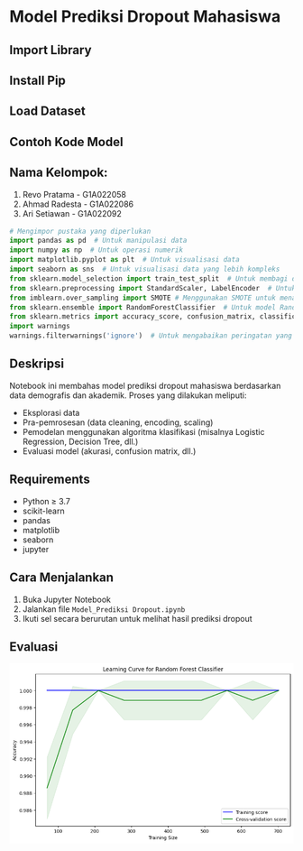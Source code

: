 # Model Prediksi Dropout Mahasiswa

## Import Library

## Install Pip

## Load Dataset

## Contoh Kode Model
## Nama Kelompok:
1. Revo Pratama - G1A022058
2. Ahmad Radesta - G1A022086
3. Ari Setiawan - G1A022092



```python
# Mengimpor pustaka yang diperlukan
import pandas as pd  # Untuk manipulasi data
import numpy as np  # Untuk operasi numerik
import matplotlib.pyplot as plt  # Untuk visualisasi data
import seaborn as sns  # Untuk visualisasi data yang lebih kompleks
from sklearn.model_selection import train_test_split  # Untuk membagi dataset menjadi data latih dan data uji
from sklearn.preprocessing import StandardScaler, LabelEncoder  # Untuk normalisasi data dan encoding kategori
from imblearn.over_sampling import SMOTE # Menggunakan SMOTE untuk menangani ketidakseimbangan kelas
from sklearn.ensemble import RandomForestClassifier  # Untuk model Random Forest
from sklearn.metrics import accuracy_score, confusion_matrix, classification_report  # Untuk mengevaluasi model
import warnings
warnings.filterwarnings('ignore')  # Untuk mengabaikan peringatan yang muncul selama eksekusi

```

## Deskripsi

Notebook ini membahas model prediksi dropout mahasiswa berdasarkan data demografis dan akademik. Proses yang dilakukan meliputi:
- Eksplorasi data
- Pra-pemrosesan (data cleaning, encoding, scaling)
- Pemodelan menggunakan algoritma klasifikasi (misalnya Logistic Regression, Decision Tree, dll.)
- Evaluasi model (akurasi, confusion matrix, dll.)

## Requirements

- Python ≥ 3.7
- scikit-learn
- pandas
- matplotlib
- seaborn
- jupyter

## Cara Menjalankan

1. Buka Jupyter Notebook
2. Jalankan file `Model_Prediksi Dropout.ipynb`
3. Ikuti sel secara berurutan untuk melihat hasil prediksi dropout

## Evaluasi
![Learning Curve](output.png)


